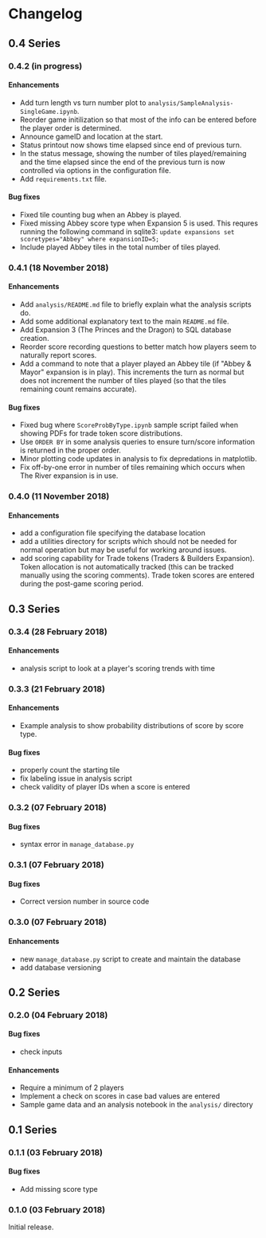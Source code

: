 # Changelog

## 0.4 Series

### 0.4.2 (in progress)

#### Enhancements

* Add turn length vs turn number plot to `analysis/SampleAnalysis-SingleGame.ipynb`.
* Reorder game initilization so that most of the info can be entered before the player order is determined.
* Announce gameID and location at the start.
* Status printout now shows time elapsed since end of previous turn.
* In the status message, showing the number of tiles played/remaining and the time elapsed since the end of the previous turn is now controlled via options in the configuration file.
* Add `requirements.txt` file.

#### Bug fixes

* Fixed tile counting bug when an Abbey is played.
* Fixed missing Abbey score type when Expansion 5 is used.
  This requres running the following command in sqlite3: `update expansions set scoretypes="Abbey" where expansionID=5;`
* Include played Abbey tiles in the total number of tiles played.


### 0.4.1 (18 November 2018)

#### Enhancements

* Add `analysis/README.md` file to briefly explain what the analysis scripts do.
* Add some additional explanatory text to the main `README.md` file.
* Add Expansion 3 (The Princes and the Dragon) to SQL database creation.
* Reorder score recording questions to better match how players seem to naturally report scores.
* Add a command to note that a player played an Abbey tile (if "Abbey & Mayor" expansion is in play). This increments the turn as normal but does not increment the number of tiles played (so that the tiles remaining count remains accurate).

#### Bug fixes

* Fixed bug where `ScoreProbByType.ipynb` sample script failed when showing PDFs for trade token score distributions.
* Use `ORDER BY` in some analysis queries to ensure turn/score information is returned in the proper order.
* Minor plotting code updates in analysis to fix depredations in matplotlib.
* Fix off-by-one error in number of tiles remaining which occurs when The River expansion is in use.

### 0.4.0 (11 November 2018)

#### Enhancements

* add a configuration file specifying the database location
* add a utilities directory for scripts which should not be needed for normal operation but may be useful for working around issues.
* add scoring capability for Trade tokens (Traders & Builders Expansion). Token allocation is not automatically tracked (this can be tracked manually using the scoring comments). Trade token scores are entered during the post-game scoring period.

## 0.3 Series

### 0.3.4 (28 February 2018)

#### Enhancements

* analysis script to look at a player's scoring trends with time

### 0.3.3 (21 February 2018)

#### Enhancements

* Example analysis to show probability distributions of score by score type.

#### Bug fixes

* properly count the starting tile
* fix labeling issue in analysis script
* check validity of player IDs when a score is entered

### 0.3.2 (07 February 2018)

#### Bug fixes

* syntax error in `manage_database.py`

### 0.3.1 (07 February 2018)

#### Bug fixes

* Correct version number in source code

### 0.3.0 (07 February 2018)

#### Enhancements

* new `manage_database.py` script to create and maintain the database
* add database versioning

## 0.2 Series

### 0.2.0 (04 February 2018)

#### Bug fixes

* check inputs

#### Enhancements

* Require a minimum of 2 players
* Implement a check on scores in case bad values are entered
* Sample game data and an analysis notebook in the `analysis/` directory

## 0.1 Series

### 0.1.1 (03 February 2018)

#### Bug fixes

* Add missing score type

### 0.1.0 (03 February 2018)

Initial release.

